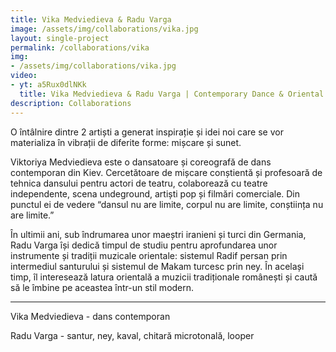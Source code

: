 ```yaml
---
title: Vika Medviedieva & Radu Varga
image: /assets/img/collaborations/vika.jpg
layout: single-project
permalink: /collaborations/vika
img: 
- /assets/img/collaborations/vika.jpg
video: 
- yt: a5Rux0dlNKk
  title: Vika Medviedieva & Radu Varga | Contemporary Dance & Oriental Instruments | Performance
description: Collaborations
---
```


O întâlnire dintre 2 artiști a generat inspirație și idei noi care se vor materializa în vibrații de diferite forme: mișcare și sunet.

Viktoriya Medviedieva este o dansatoare și coreografă de dans contemporan din Kiev. Cercetătoare de mișcare conștientă și profesoară de tehnica dansului pentru actori de teatru, colaborează cu teatre independente, scena undeground, artiști pop și filmări comerciale. Din punctul ei de vedere “dansul nu are limite, corpul nu are limite, conștiința nu are limite.”

În ultimii ani, sub îndrumarea unor maeștri iranieni și turci din Germania, Radu Varga își dedică timpul de studiu pentru aprofundarea unor instrumente și tradiții muzicale orientale: sistemul Radif persan prin intermediul santurului și sistemul de Makam turcesc prin ney. În același timp, îl interesează latura orientală a muzicii tradiționale românești și caută să le îmbine pe aceastea într-un stil modern.

----

Vika Medviedieva - dans contemporan

Radu Varga - santur, ney, kaval, chitară microtonală, looper
